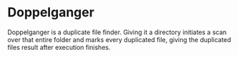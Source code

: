 # Doppelganger

Doppelganger is a duplicate file finder. Giving it a directory initiates a scan 
over that entire folder and marks every duplicated file, giving the duplicated
files result after execution finishes. 
